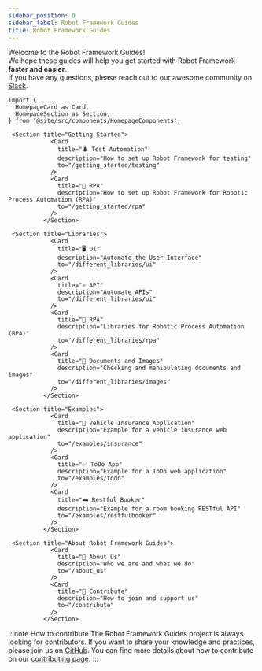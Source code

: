 ```yaml
---
sidebar_position: 0
sidebar_label: Robot Framework Guides
title: Robot Framework Guides
---
```


Welcome to the Robot Framework Guides!  
We hope these guides will help you get started with Robot Framework **faster and easier**.  
If you have any questions, please reach out to our awesome community on [Slack](https://robotframework.slack.com/).

```mdx-code-block
import {
  HomepageCard as Card,
  HomepageSection as Section,
} from '@site/src/components/HomepageComponents';

 <Section title="Getting Started">
            <Card
              title="🪲 Test Automation"
              description="How to set up Robot Framework for testing"
              to="/getting_started/testing"
            />
            <Card
              title="🤖 RPA"
              description="How to set up Robot Framework for Robotic Process Automation (RPA)"
              to="/getting_started/rpa"
            />
          </Section>

 <Section title="Libraries">
            <Card
              title="🖥️ UI"
              description="Automate the User Interface"
              to="/different_libraries/ui"
            />
            <Card
              title="⚛️ API"
              description="Automate APIs"
              to="/different_libraries/ui"
            />
            <Card
              title="🤖 RPA"
              description="Libraries for Robotic Process Automation (RPA)"
              to="/different_libraries/rpa"
            />
            <Card
              title="📄 Documents and Images"
              description="Checking and manipulating documents and images"
              to="/different_libraries/images"
            />
          </Section>

 <Section title="Examples">
            <Card
              title="🚗 Vehicle Insurance Application"
              description="Example for a vehicle insurance web application"
              to="/examples/insurance"
            />
            <Card
              title="✅ ToDo App"
              description="Example for a ToDo web application"
              to="/examples/todo"
            />
            <Card
              title="🛏️ Restful Booker"
              description="Example for a room booking RESTful API"
              to="/examples/restfulbooker"
            />
          </Section>

 <Section title="About Robot Framework Guides">
            <Card
              title="👥 About Us"
              description="Who we are and what we do"
              to="/about_us"
            />
            <Card
              title="🤟 Contribute"
              description="How to join and support us"
              to="/contribute"
            />
          </Section>
```



:::note How to contribute
The Robot Framework Guides project is always looking for contributors.
If you want to share your knowledge and practices, please join us on [GitHub](https://github.com/MarketSquare/robotframeworkguides).
You can find more details about how to contribute on our [contributing page](contribute.md).
:::

